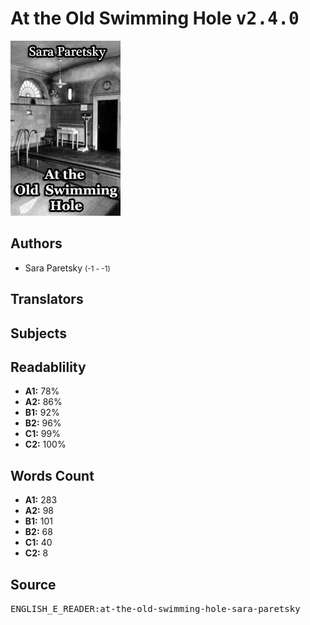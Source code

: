 # At the Old Swimming Hole <kbd>v2.4.0</kbd>

![](./cover.medium.jpg "")

## Authors


 - Sara Paretsky <small>(-1 - -1)</small>

## Translators



## Subjects



## Readablility


 - **A1:** 78%
 - **A2:** 86%
 - **B1:** 92%
 - **B2:** 96%
 - **C1:** 99%
 - **C2:** 100%

## Words Count


 - **A1:** 283
 - **A2:** 98
 - **B1:** 101
 - **B2:** 68
 - **C1:** 40
 - **C2:** 8

## Source


<kbd>ENGLISH_E_READER:at-the-old-swimming-hole-sara-paretsky</kbd>
